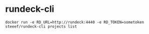 # rundeck-cli

```
docker run -e RD_URL=http://rundeck:4440 -e RD_TOKEN=sometoken steeef/rundeck-cli projects list
```
